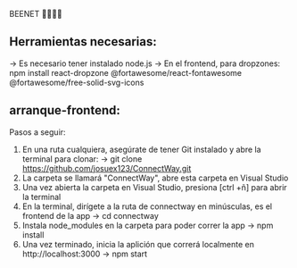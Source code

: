 BEENET 🐝🐝🐝🐝
## Herramientas necesarias:<br>
-> Es necesario tener instalado node.js
-> En el frontend, para dropzones: npm install react-dropzone @fortawesome/react-fontawesome @fortawesome/free-solid-svg-icons

## arranque-frontend:
Pasos a seguir:
1. En una ruta cualquiera, asegúrate de tener Git instalado y abre la terminal para clonar:
 -> git clone https://github.com/josuex123/ConnectWay.git
2. La carpeta se llamará "ConnectWay", abre esta carpeta en Visual Studio
3. Una vez abierta la carpeta en Visual Studio, presiona [ctrl +ñ] para abrir la terminal
4. En la terminal, dirígete a la ruta de connectway en minúsculas, es el frontend de la app
 -> cd connectway
5. Instala node_modules en la carpeta para poder correr la app
 -> npm install
6. Una vez terminado, inicia la aplición que correrá localmente en http://localhost:3000
 -> npm start

